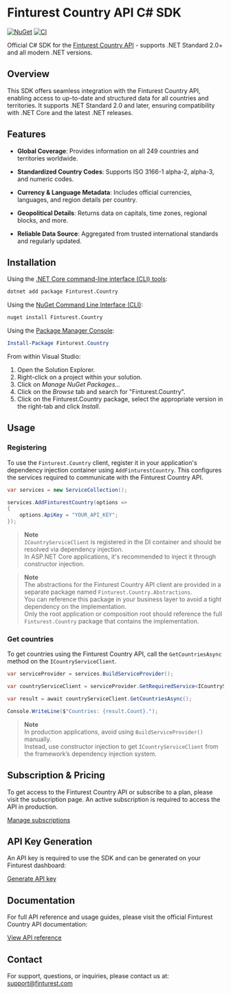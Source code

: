 # Finturest Country API C# SDK

[![NuGet](https://img.shields.io/nuget/v/Finturest.Country.svg)](https://www.nuget.org/packages/Finturest.Country)
[![CI](https://github.com/Finturest/finturest-country-dotnet/actions/workflows/ci.yml/badge.svg)](https://github.com/Finturest/finturest-country-dotnet/actions/workflows/ci.yml)

Official C# SDK for the [Finturest Country API](https://finturest.com/products/country-api) - supports .NET Standard 2.0+ and all modern .NET versions.

## Overview

This SDK offers seamless integration with the Finturest Country API, enabling access to up-to-date and structured data for all countries and territories. It supports .NET Standard 2.0 and later, ensuring compatibility with .NET Core and the latest .NET releases.

## Features

- **Global Coverage**: Provides information on all 249 countries and territories worldwide.

- **Standardized Country Codes**: Supports ISO 3166-1 alpha-2, alpha-3, and numeric codes.

- **Currency & Language Metadata**: Includes official currencies, languages, and region details per country.

- **Geopolitical Details**: Returns data on capitals, time zones, regional blocks, and more.

- **Reliable Data Source**: Aggregated from trusted international standards and regularly updated.

## Installation

Using the [.NET Core command-line interface (CLI) tools](https://learn.microsoft.com/en-us/dotnet/core/tools/):

```sh
dotnet add package Finturest.Country
```

Using the [NuGet Command Line Interface (CLI)](https://docs.microsoft.com/en-us/nuget/tools/nuget-exe-cli-reference):

```sh
nuget install Finturest.Country
```

Using the [Package Manager Console](https://docs.microsoft.com/en-us/nuget/tools/package-manager-console):

```powershell
Install-Package Finturest.Country
```

From within Visual Studio:

1. Open the Solution Explorer.
2. Right-click on a project within your solution.
3. Click on _Manage NuGet Packages..._
4. Click on the _Browse_ tab and search for "Finturest.Country".
5. Click on the Finturest.Country package, select the appropriate version in the
   right-tab and click _Install_.

## Usage

### Registering

To use the `Finturest.Country` client, register it in your application's dependency injection container using `AddFinturestCountry`. This configures the services required to communicate with the Finturest Country API.

```C#
var services = new ServiceCollection();

services.AddFinturestCountry(options =>
{
    options.ApiKey = "YOUR_API_KEY";
});
```

> **Note**  
> `ICountryServiceClient` is registered in the DI container and should be resolved via dependency injection.  
> In ASP.NET Core applications, it's recommended to inject it through constructor injection.

> **Note**  
> The abstractions for the Finturest Country API client are provided in a separate package named `Finturest.Country.Abstractions`.  
> You can reference this package in your business layer to avoid a tight dependency on the implementation.  
> Only the root application or composition root should reference the full `Finturest.Country` package that contains the implementation.

### Get countries

To get countries using the Finturest Country API, call the `GetCountriesAsync` method on the `ICountryServiceClient`.

```C#
var serviceProvider = services.BuildServiceProvider();

var countryServiceClient = serviceProvider.GetRequiredService<ICountryServiceClient>();

var result = await countryServiceClient.GetCountriesAsync();

Console.WriteLine($"Countries: {result.Count}.");
```

> **Note**  
> In production applications, avoid using `BuildServiceProvider()` manually.  
> Instead, use constructor injection to get `ICountryServiceClient` from the framework’s dependency injection system.

## Subscription & Pricing

To get access to the Finturest Country API or subscribe to a plan, please visit the subscription page. An active subscription is required to access the API in production.

[Manage subscriptions](https://finturest.com/dashboard/subscriptions)

## API Key Generation

An API key is required to use the SDK and can be generated on your Finturest dashboard:

[Generate API key](https://finturest.com/dashboard/access-tokens)

## Documentation

For full API reference and usage guides, please visit the official Finturest Country API documentation:

[View API reference](https://api.finturest.com/docs/#tag/country)

## Contact

For support, questions, or inquiries, please contact us at: [support@finturest.com](mailto:support@finturest.com)
